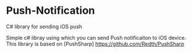 # Push-Notification
C# library for sending iOS push

Simple c# libray using which you can send Push notificaiton to iOS device. This library is based on [PushSharp] https://github.com/Redth/PushSharp


